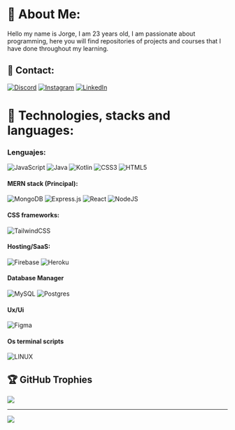 # 🫧 About Me:
Hello my name is Jorge, I am 23 years old, I am passionate about programming, here you will find repositories of projects and courses that I have done throughout my learning.

## 🫧 Contact:
[![Discord](https://img.shields.io/badge/Discord-%237289DA.svg?logo=discord&logoColor=white)](https://discord.gg/.jorgemartinez) [![Instagram](https://img.shields.io/badge/Instagram-%23E4405F.svg?logo=Instagram&logoColor=white)](https://instagram.com/https://www.instagram.com/jorgemartinez_ch/) [![LinkedIn](https://img.shields.io/badge/LinkedIn-%230077B5.svg?logo=linkedin&logoColor=white)](https://linkedin.com/in/https://www.linkedin.com/in/jorge-martinez-b92184215/) 

# 🫧 Technologies, stacks and languages:
### Lenguajes:
![JavaScript](https://img.shields.io/badge/javascript-%23323330.svg?style=flat-square&logo=javascript&logoColor=%23F7DF1E) ![Java](https://img.shields.io/badge/java-%23ED8B00.svg?style=flat-square&logo=java&logoColor=white) ![Kotlin](https://img.shields.io/badge/kotlin-%230095D5.svg?style=flat-square&logo=kotlin&logoColor=white) ![CSS3](https://img.shields.io/badge/css3-%231572B6.svg?style=flat-square&logo=css3&logoColor=white) ![HTML5](https://img.shields.io/badge/html5-%23E34F26.svg?style=flat-square&logo=html5&logoColor=white) 
#### MERN stack (Principal):
![MongoDB](https://img.shields.io/badge/MongoDB-%234ea94b.svg?style=flat-square&logo=mongodb&logoColor=white) ![Express.js](https://img.shields.io/badge/express.js-%23404d59.svg?style=flat-square&logo=express&logoColor=%2361DAFB) ![React](https://img.shields.io/badge/react-%2320232a.svg?style=flat-square&logo=react&logoColor=%2361DAFB) ![NodeJS](https://img.shields.io/badge/node.js-6DA55F?style=flat-square&logo=node.js&logoColor=white) 
#### CSS frameworks:
![TailwindCSS](https://img.shields.io/badge/tailwindcss-%2338B2AC.svg?style=flat-square&logo=tailwind-css&logoColor=white)
#### Hosting/SaaS:
![Firebase](https://img.shields.io/badge/firebase-%23039BE5.svg?style=flat-square&logo=firebase) ![Heroku](https://img.shields.io/badge/heroku-%23430098.svg?style=flat-square&logo=heroku&logoColor=white)  
#### Database Manager
![MySQL](https://img.shields.io/badge/mysql-%2300f.svg?style=flat-square&logo=mysql&logoColor=white)  ![Postgres](https://img.shields.io/badge/postgres-%23316192.svg?style=flat-square&logo=postgresql&logoColor=white)  	
#### Ux/Ui
![Figma](https://img.shields.io/badge/figma-%23F24E1E.svg?style=flat-square&logo=figma&logoColor=white) 
#### Os terminal scripts
![LINUX](https://img.shields.io/badge/Linux-FCC624?style=flat-square&logo=linux&logoColor=black)

## 🏆 GitHub Trophies
![](https://github-profile-trophy.vercel.app/?username=JorgeLuisMartinez&theme=tokyonight&no-frame=true&no-bg=true&margin-w=4)

---
[![](https://visitcount.itsvg.in/api?id=JorgeLuisMartinez&icon=7&color=5)](https://visitcount.itsvg.in)
